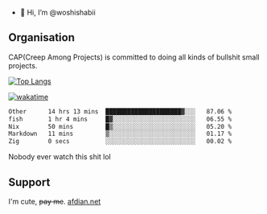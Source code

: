 - 👋 Hi, I’m @woshishabii

## Organisation

CAP(Creep Among Projects) is committed to doing all kinds of bullshit small projects.

[![Top Langs](https://github-readme-stats.vercel.app/api/top-langs/?username=woshishabii&layout=compact)](https://github.com/anuraghazra/github-readme-stats)

[![wakatime](https://wakatime.com/badge/user/34d02784-acc1-4a16-82d7-33fdb53c4ed6.svg)](https://wakatime.com/@34d02784-acc1-4a16-82d7-33fdb53c4ed6)


<!--START_SECTION:waka-->

```txt
Other      14 hrs 13 mins  █████████████████████▓░░░   87.06 %
fish       1 hr 4 mins     █▓░░░░░░░░░░░░░░░░░░░░░░░   06.55 %
Nix        50 mins         █▒░░░░░░░░░░░░░░░░░░░░░░░   05.20 %
Markdown   11 mins         ▒░░░░░░░░░░░░░░░░░░░░░░░░   01.17 %
Zig        0 secs          ░░░░░░░░░░░░░░░░░░░░░░░░░   00.02 %
```

<!--END_SECTION:waka-->

Nobody ever watch this shit lol

## Support
I'm cute, ~~pay me~~.
[afdian.net](https://afdian.com/a/woshishabi)

<!---
woshishabii/woshishabii is a ✨ special ✨ repository because its `README.md` (this file) appears on your GitHub profile.
You can click the Preview link to take a look at your changes.
--->
